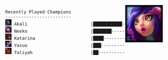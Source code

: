 <img style="float: right;" src="champ1.png">
<pre>
Recently Played Champions
-------------------------
<img src='champs/Akali.png' alt='drawing' width='20'/> Akali                        |███████████--------------|  40.00%
<img src='champs/Neeko.png' alt='drawing' width='20'/> Neeko                        |███████------------------|  25.00%
<img src='champs/Katarina.png' alt='drawing' width='20'/> Katarina                     |████---------------------|  15.00% 
<img src='champs/Yasuo.png' alt='drawing' width='20'/> Yasuo                        |███----------------------|  10.00%
<img src='champs/Taliyah.png' alt='drawing' width='20'/> Taliyah                      |██-----------------------|   5.00%
</pre>



